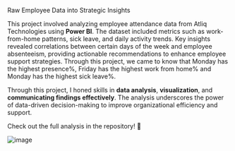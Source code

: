 Raw Employee Data into Strategic Insights

This project involved analyzing employee attendance data from Atliq Technologies using **Power BI**. The dataset included metrics such as work-from-home patterns, sick leave, and daily activity trends. Key insights revealed correlations between certain days of the week and employee absenteeism, providing actionable recommendations to enhance employee support strategies. Through this project, we came to know that Monday has the highest presence%, Friday has the highest work from home% and Monday has the highest sick leave%. 

Through this project, I honed skills in **data analysis**, **visualization**, and **communicating findings effectively**. The analysis underscores the power of data-driven decision-making to improve organizational efficiency and support.  

Check out the full analysis in the repository! 🚀

![image](https://github.com/user-attachments/assets/bdde485a-1b0f-4a89-bef5-fc2c8aaf3be1)

